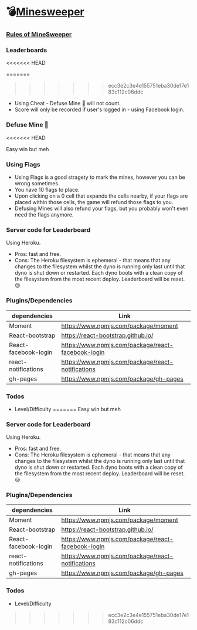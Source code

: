 # 💣[Minesweeper](https://minesweeper.lnmai.com/)

### [Rules of MineSweeper](https://gist.github.com/lionel-lints/1b520163e892bf7913f594bd76363ff8)

### Leaderboards
<<<<<<< HEAD

=======
>>>>>>> ecc3e2c3e4e155751eba30de17e183c112c06ddc
- Using Cheat - Defuse Mine 👀 will not count.
- Score will only be recorded if user's logged in - using Facebook login.

### Defuse Mine 👀
<<<<<<< HEAD

Easy win but meh

### Using Flags

- Using Flags is a good stragety to mark the mines, however you can be wrong sometimes
- You have 10 flags to place.
- Upon clicking on a 0 cell that expands the cells nearby, if your flags are placed within those cells, the game will refund those flags to you.
- Defusing Mines will also refund your flags, but you probably won't even need the flags anymore.

### Server code for Leaderboard

Using Heroku.

- Pros: fast and free.
- Cons: The Heroku filesystem is ephemeral - that means that any changes to the filesystem whilst the dyno is running only last until that dyno is shut down or restarted. Each dyno boots with a clean copy of the filesystem from the most recent deploy. Leaderboard will be reset. 😢

### Plugins/Dependencies

| dependencies         | Link                                               |
| -------------------- | -------------------------------------------------- |
| Moment               | https://www.npmjs.com/package/moment               |
| React-bootstrap      | https://react-bootstrap.github.io/                 |
| React-facebook-login | https://www.npmjs.com/package/react-facebook-login |
| react-notifications  | https://www.npmjs.com/package/react-notifications  |
| gh-pages             | https://www.npmjs.com/package/gh-pages             |

### Todos

- Level/Difficulty
=======
Easy win but meh

### Server code for Leaderboard
Using Heroku.
- Pros: fast and free.
- Cons: The Heroku filesystem is ephemeral - that means that any changes to the filesystem whilst the dyno is running only last until that dyno is shut down or restarted. Each dyno boots with a clean copy of the filesystem from the most recent deploy. Leaderboard will be reset. 😢 

### Plugins/Dependencies

| dependencies | Link |
| ------ | ------ |
| Moment  | https://www.npmjs.com/package/moment |
| React-bootstrap | https://react-bootstrap.github.io/ |
| React-facebook-login | https://www.npmjs.com/package/react-facebook-login |
| react-notifications | https://www.npmjs.com/package/react-notifications |
| gh-pages | https://www.npmjs.com/package/gh-pages |

### Todos
 - Level/Difficulty
>>>>>>> ecc3e2c3e4e155751eba30de17e183c112c06ddc
